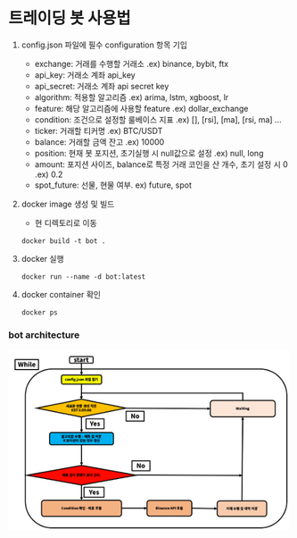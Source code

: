 
# 트레이딩 봇 사용법

1. config.json 파일에 필수 configuration 항목 기입

   - exchange: 거래를 수행할 거래소 .ex) binance, bybit, ftx
   - api_key: 거래소 계좌 api_key
   - api_secret: 거래소 계좌 api secret key
   - algorithm: 적용할 알고리즘 .ex) arima, lstm, xgboost, lr
   - feature: 해당 알고리즘에 사용할 feature .ex) dollar_exchange
   - condition: 조건으로 설정할 룰베이스 지표 .ex) [], [rsi], [ma], [rsi, ma] ... 
   - ticker: 거래할 티커명 .ex) BTC/USDT
   - balance: 거래할 금액 잔고 .ex) 10000
   - position: 현재 봇 포지션, 초기실행 시 null값으로 설정 .ex) null, long
   - amount: 포지션 사이즈, balance로 특정 거래 코인을 산 개수, 초기 설정 시 0 .ex) 0.2 
   - spot_future: 선물, 현물 여부. ex) future, spot


2. docker image 생성 및 빌드
   - 현 디렉토리로 이동
   ```
   docker build -t bot .
   ```

3. docker 실행

   ```
   docker run --name -d bot:latest
   ```


4. docker container 확인

   ```
   docker ps
   ```

### bot architecture
![img.png](img.png)

